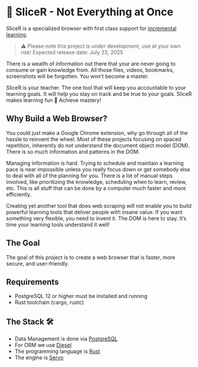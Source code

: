 # 🍕 SliceR - Not Everything at Once

SliceR is a specialized browser with first class support for [incremental
learning][0].

> ⚠️ Please note this project is under development, use at your own risk!
> Expected release date: July 23, 2025

There is a wealth of information out there that your are never going to consume or gain knowledge from.
All those files, videos, bookmarks, screenshots will be forgotten. You won’t  become a master.

SliceR is your teacher. The one tool that will keep you accountable to your learning goals. It will help you 
stay on track and be true to your goals. SliceR makes learning fun 🤩 Achieve mastery!

## Why Build a Web Browser?

You could just make a Google Chrome extension, why go through all of the hassle
to reinvent the wheel. Most of these projects focusing on spaced repetition,
inherently do not understand the document object model (DOM). There is so much
information and patterns in the DOM.

Managing information is hard. Trying to schedule and maintain a learning pace
is near impossible unless you really focus down or get somebody else to deal
with all of the planning for you. There is a lot of manual steps involved, like
prioritizing the knowledge, scheduling when to learn, review, etc. This is all
stuff that can be done by a computer much faster and more efficiently.

Creating yet another tool that does web scraping will not enable you to build
powerful learning tools that deliver people with insane value. If you want
something very flexible, you need to invent it. The DOM is here to stay. It’s
time your learning tools understand it well!

## The Goal

The goal of this project is to create a web browser that is faster, more secure, and user-friendly.

## Requirements

- PostgreSQL 12 or higher must be installed and running
- Rust toolchain (cargo, rustc)

## The Stack 🛠️

- Data Management is done via [PostgreSQL](https://www.postgresql.org/)
- For ORM we use [Diesel](https://diesel.rs/guides/getting-started)
- The programming language is [Rust](https://www.rust-lang.org/)
- The engine is [Servo](https://servo.org/)

[0]: https://supermemo.guru/wiki/Incremental_learning
